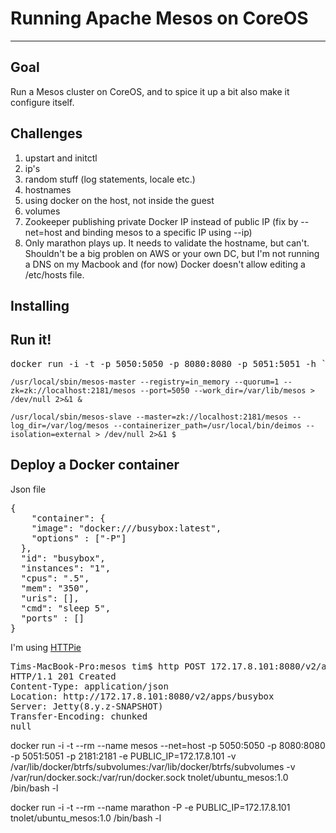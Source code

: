 # Running Apache Mesos on CoreOS
---


## Goal

Run a Mesos cluster on CoreOS, and to spice it up a bit also make it configure itself.

## Challenges

1.  upstart and initctl
2.  ip's
3.  random stuff (log statements, locale etc.)
4.  hostnames
5.  using docker on the host, not inside the guest
6.  volumes
7.  Zookeeper publishing private Docker IP instead of public IP (fix by --net=host and binding mesos to a specific IP using --ip)
8.  Only marathon plays up. It needs to validate the hostname, but can't. Shouldn't be a big problen on AWS or your own DC, but I'm not running 
    a DNS on my Macbook and (for now) Docker doesn't allow editing a /etc/hosts file.


## Installing


## Run it!

<pre>
docker run -i -t -p 5050:5050 -p 8080:8080 -p 5051:5051 -h `hostname` -v /var/lib/docker/btrfs/subvolumes:/var/lib/docker/btrfs/subvolumes tnolet/ubuntu_mesos:1.0 /bin/bash -l
</pre>

`/usr/local/sbin/mesos-master --registry=in_memory --quorum=1 --zk=zk://localhost:2181/mesos --port=5050 --work_dir=/var/lib/mesos > /dev/null 2>&1 &`

`/usr/local/sbin/mesos-slave --master=zk://localhost:2181/mesos --log_dir=/var/log/mesos --containerizer_path=/usr/local/bin/deimos --isolation=external > /dev/null 2>&1 $`


## Deploy a Docker container

Json file

<pre>
{
    "container": {
    "image": "docker:///busybox:latest",
    "options" : ["-P"]
  },
  "id": "busybox",
  "instances": "1",
  "cpus": ".5",
  "mem": "350",
  "uris": [],
  "cmd": "sleep 5",
  "ports" : []
}
</pre>

I'm using [HTTPie](https://github.com/jakubroztocil/httpie)
<pre>
Tims-MacBook-Pro:mesos tim$ http POST 172.17.8.101:8080/v2/apps < busy.json  
HTTP/1.1 201 Created  
Content-Type: application/json  
Location: http://172.17.8.101:8080/v2/apps/busybox  
Server: Jetty(8.y.z-SNAPSHOT)  
Transfer-Encoding: chunked   
null  
</pre>



docker run -i -t --rm --name mesos --net=host -p 5050:5050 -p 8080:8080 -p 5051:5051 -p 2181:2181 -e PUBLIC_IP=172.17.8.101 -v /var/lib/docker/btrfs/subvolumes:/var/lib/docker/btrfs/subvolumes -v /var/run/docker.sock:/var/run/docker.sock tnolet/ubuntu_mesos:1.0 /bin/bash -l

docker run -i -t --rm --name marathon -P -e PUBLIC_IP=172.17.8.101 tnolet/ubuntu_mesos:1.0 /bin/bash -l

